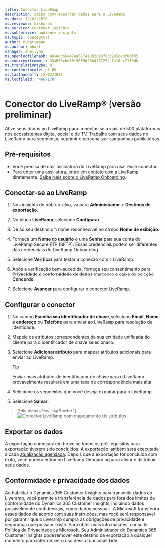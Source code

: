 ```yaml
---
title: Conector LiveRamp
description: Saiba como exportar dados para o LiveRamp.
ms.date: 12/02/2020
ms.reviewer: kishorem
ms.service: customer-insights
ms.subservice: audience-insights
ms.topic: conceptual
author: m-hartmann
ms.author: mhart
manager: shellyha
ms.openlocfilehash: 86aa8c66a47ee61741082c95f05d2e5ce3f06f35
ms.sourcegitcommit: 334633cbd58f5659d20b4f87252c1a10cc7130db
ms.translationtype: HT
ms.contentlocale: pt-BR
ms.lasthandoff: 12/03/2020
ms.locfileid: "4667170"
---
```

# <a name="liverampreg-connector-preview"></a>Conector do LiveRamp&reg; (versão preliminar)

Ative seus dados no LiveRamp para conectar-se a mais de 500 plataformas nos ecossistemas digital, social e de TV. Trabalhe com seus dados no LiveRamp para segmentar, suprimir e personalizar campanhas publicitárias.

## <a name="prerequisites"></a>Pré-requisitos

- Você precisa de uma assinatura do LiveRamp para usar esse conector.
- Para obter uma assinatura, [entre em contato com a LiveRamp](https://liveramp.com/contact/) diretamente. [Saiba mais sobre o LiveRamp Onboarding](https://liveramp.com/our-platform/data-onboarding/).

## <a name="connect-to-liveramp"></a>Conectar-se ao LiveRamp

1. Nos insights de público-alvo, vá para **Administrador** > **Destinos de exportação**.

1. No bloco **LiveRamp**, selecione **Configurar**.

1. Dê ao seu destino um nome reconhecível no campo **Nome de exibição**.

1. Forneça um **Nome do usuário** e uma **Senha** para sua conta do LiveRamp Secure FTP (SFTP).
Essas credenciais podem ser diferentes das credenciais do LiveRamp Onboarding.

1. Selecione **Verificar** para testar a conexão com o LiveRamp.

1. Após a verificação bem-sucedida, forneça seu consentimento para **Privacidade e conformidade de dados** marcando a caixa de seleção **Concordo**.

1. Selecione **Avançar** para configurar o conector LiveRamp.

## <a name="configure-the-connector"></a>Configurar o conector

1. No campo **Escolha seu identificador de chave**, selecione **Email**, **Nome e endereço** ou **Telefone** para enviar ao LiveRamp para resolução de identidade.

1. Mapeie os atributos correspondentes da sua entidade unificada do cliente para o identificador de chave selecionado.

1. Selecione **Adicionar atributo** para mapear atributos adicionais para enviar ao LiveRamp.

   > [!TIP]
   > Enviar mais atributos de identificador de chave para o LiveRamp provavelmente resultará em uma taxa de correspondência mais alta.

1. Selecione os segmentos que você deseja exportar para o LiveRamp.

1. Selecione **Salvar**.

> [!div class="mx-imgBorder"]
> ![Conector LiveRamp com mapeamento de atributos](media/export-liveramp-segments.png "Conector LiveRamp com mapeamento de atributos")

## <a name="export-the-data"></a>Exportar os dados

A exportação começará em breve se todos os pré-requisitos para exportação tiverem sido concluídos. A exportação também será executada a cada [atualização agendada](system.md#schedule-tab).
Depois que a exportação for concluída com êxito, você poderá entrar no LiveRamp Onboarding para ativar e distribuir seus dados.

## <a name="data-privacy-and-compliance"></a>Conformidade e privacidade dos dados

Ao habilitar o Dynamics 365 Customer Insights para transmitir dados ao Liveramp, você permite a transferência de dados para fora dos limites de conformidade do Dynamics 365 Customer Insights, incluindo dados possivelmente confidenciais, como dados pessoais. A Microsoft transferirá esses dados de acordo com suas instruções, mas você será responsável por garantir que o Liveramp cumpra as obrigações de privacidade e segurança que possam existir. Para obter mais informações, consulte [Política de Privacidade da Microsoft](https://go.microsoft.com/fwlink/?linkid=396732).
Seu Administrador do Dynamics 365 Customer Insights pode remover este destino de exportação a qualquer momento para interromper o uso dessa funcionalidade.